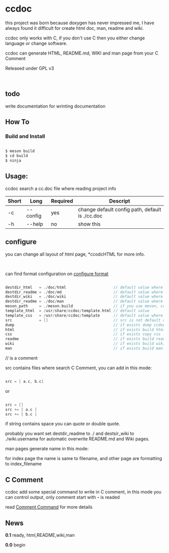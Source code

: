 # ccdoc
this project was born because doxygen has never impressed me, I have always found it difficult for create html doc, man, readme and wiki.<br />

ccdoc only works with C, if you don't use C then you either change language or change software.<br />

ccdoc can generate HTML, README.md, WIKI and man page from your C Comment
<br />

Released under GPL v3<br />

<br />


## todo
write documentation for wrinting documentation

## How To

### Build and Install

```C

$ meson build
$ cd build
$ ninja

```



## Usage:
ccdoc search a cc.doc file where reading project info<br />

Short|Long|Required|Descript
-----|----|--------|--------
-c|--config|yes|change default config path, default is ./cc.doc
-h|--help|no|show this


## configure
you can change all layout of html page, *ccodcHTML for more info.<br />

<br />

can find format configuration on [configure format](https://github.com/vbextreme/ccdoc/wiki/configure%20format)<br />


```C

destdir_html   = ./doc/html                     // default value where stored .html
destdir_readme = ./doc/md                       // default value where stored README.md
destdir_wiki   = ./doc/wiki                     // default value where stored wiki files
destdir_readme = ./doc/man                      // default value where stored man files
meson_path     = ./meson.build                  // if you use meson, ccdoc read this file for get version and type of software
template_html  = /usr/share/ccdoc/template.html // default value
template_css   = /usr/share/ccdoc/template      // default value where read all css files to copy in destdir_html
src            = []                             // src is not default defined, required a vector of path where reading files
dump                                            // if exists dump ccdoc
html                                            // if exists build html doc
css                                             // if exists copy css
readme                                          // if exists build readme
wiki                                            // if exists build wiki
man                                             // if exists build man

```

// is a comment<br />

src contains files where search C Comment, you can add in this mode:<br />


```C

src = [ a.c, b.c]

```

or

```C

src = []
src += [ a.c ]
src += [ b.c ]

```

if string contains space you can quote or double quote.<br />

probably you want set destdir_readme to ./ and destsir_wiki to ./wiki.usernama for automatic overwrite README.md and Wiki pages.<br />

man pages generate name in this mode:<br />

for index page the name is same to filename, and other page are formatting to index_filename<br />



## C Comment
ccdoc add some special command to write in C comment, in this mode you can control output, only comment start with **-** is readed<br />

read [Comment Command](https://github.com/vbextreme/ccdoc/wiki/Comment%20Command) for more details


## News
**0.1**  ready, html,README,wiki,man<br />

**0.0**  begin<br />


